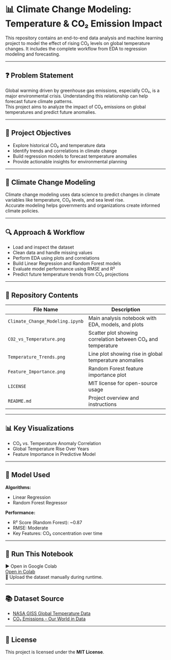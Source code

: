 # 📊 Climate Change Modeling: Temperature & CO₂ Emission Impact

This repository contains an end-to-end data analysis and machine learning project to model the effect of rising CO₂ levels on global temperature changes. It includes the complete workflow from EDA to regression modeling and forecasting.

---

## ❓ Problem Statement

Global warming driven by greenhouse gas emissions, especially CO₂, is a major environmental crisis. Understanding this relationship can help forecast future climate patterns.  
This project aims to analyze the impact of CO₂ emissions on global temperatures and predict future anomalies.

---

## 🎯 Project Objectives

- Explore historical CO₂ and temperature data  
- Identify trends and correlations in climate change  
- Build regression models to forecast temperature anomalies  
- Provide actionable insights for environmental planning

---

## 🧠 Climate Change Modeling

Climate change modeling uses data science to predict changes in climate variables like temperature, CO₂ levels, and sea level rise.  
Accurate modeling helps governments and organizations create informed climate policies.

---

## 🔍 Approach & Workflow

- Load and inspect the dataset  
- Clean data and handle missing values  
- Perform EDA using plots and correlations  
- Build Linear Regression and Random Forest models  
- Evaluate model performance using RMSE and R²  
- Predict future temperature trends from CO₂ projections

---

## 📁 Repository Contents

| File Name                        | Description                                         |
|----------------------------------|-----------------------------------------------------|
| `Climate_Change_Modeling.ipynb` | Main analysis notebook with EDA, models, and plots |
| `CO2_vs_Temperature.png`        | Scatter plot showing correlation between CO₂ and temperature |
| `Temperature_Trends.png`        | Line plot showing rise in global temperature anomalies |
| `Feature_Importance.png`        | Random Forest feature importance plot              |
| `LICENSE`                       | MIT license for open-source usage                  |
| `README.md`                     | Project overview and instructions                  |

---

## 📊 Key Visualizations

- CO₂ vs. Temperature Anomaly Correlation  
- Global Temperature Rise Over Years  
- Feature Importance in Predictive Model

---

## 🧪 Model Used

**Algorithms:**
- Linear Regression  
- Random Forest Regressor  

**Performance:**
- R² Score (Random Forest): ~0.87  
- RMSE: Moderate  
- Key Features: CO₂ concentration over time

---

## 🚀 Run This Notebook

▶️ Open in Google Colab  
[Open in Colab](https://colab.research.google.com)  
📎 Upload the dataset manually during runtime.

---

## 📚 Dataset Source

- [NASA GISS Global Temperature Data](https://data.giss.nasa.gov/gistemp/)  
- [CO₂ Emissions - Our World in Data](https://ourworldindata.org/co2-and-other-greenhouse-gas-emissions)

---

## 📜 License

This project is licensed under the **MIT License**.
 
